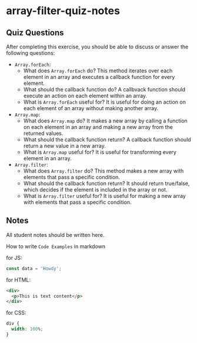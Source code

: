 # array-filter-quiz-notes

## Quiz Questions

After completing this exercise, you should be able to discuss or answer the following questions:

- `Array.forEach`:
  - What does `Array.forEach` do?
    This method iterates over each element in an array and executes a callback function for every element.
  - What should the callback function do?
    A callbvack function should execute an action on each element within an array.
  - What is `Array.forEach` useful for?
    It is useful for doing an action on each element of an array without making another array.
- `Array.map`:
  - What does `Array.map` do?
    It makes a new array by calling a function on each element in an array and making a new array from the returned values.
  - What should the callback function return?
    A callback function should return a new value in a new array.
  - What is `Array.map` useful for?
    It is useful for transforming every element in an array.
- `Array.filter`:
  - What does `Array.filter` do?
    This method makes a new array with elements that pass a specific condition.
  - What should the callback function return?
    It should return true/false, which decides if the element is included in the array or not.
  - What is `Array.filter` useful for?
    It is useful for making a new array with elements that pass a specific condition.

## Notes

All student notes should be written here.

How to write `Code Examples` in markdown

for JS:

```javascript
const data = 'Howdy';
```

for HTML:

```html
<div>
  <p>This is text content</p>
</div>
```

for CSS:

```css
div {
  width: 100%;
}
```
